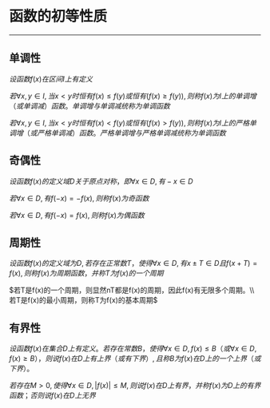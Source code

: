 # 函数的初等性质

---

## 单调性

$设函数f(x)在区间I上有定义$

$若\forall x,y \in I, 当x<y时恒有f(x) \le f(y) 或恒有(f(x)\ge f(y)),则称f(x)为I上的单调增（或单调减）函数。单调增与单调减统称为单调函数$

$若\forall x,y \in I, 当x<y时恒有f(x) < f(y) 或恒有(f(x) > f(y)),则称f(x)为I上的严格单调增（或严格单调减）函数。严格单调增与严格单调减统称为单调函数$

## 奇偶性

$设函数f(x)的定义域D关于原点对称，即\forall x \in D,有-x\in D$

$若\forall x \in D,有f(-x)=-f(x),则称f(x)为奇函数$

$若\forall x \in D,有f(-x)=f(x),则称f(x)为偶函数$

## 周期性

$设函数f(x)的定义域为D,若存在正常数T，使得\forall x \in D, 有x \pm T \in D且f(x+T)=f(x),则称f(x)为周期函数，并称T为f(x)的一个周期$

$若T是f(x)的一个周期，则显然nT都是f(x)的周期，因此f(x)有无限多个周期。\\
若T是f(x)的最小周期，则称T为f(x)的基本周期$

## 有界性

$设函数f(x)在集合D上有定义。若存在常数B，使得\forall x \in D, f(x) \le B（或\forall x \in D, f(x) \ge B），则说f(x)在D上有上界（或有下界）,且称B为f(x)在D上的一个上界（或下界）。$

$若存在  M>0,使得\forall x \in D, |f(x)|\le M,则说f(x)在D上有界，并称f(x)为D上的有界函数；否则说f(x)在D上无界$